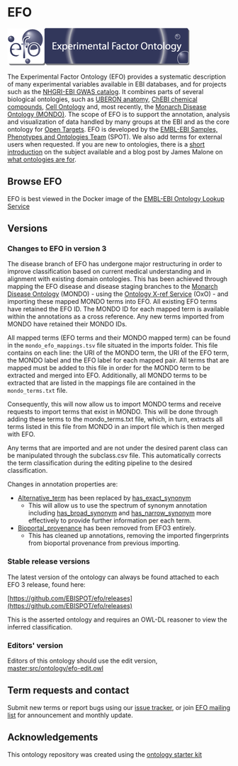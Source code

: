 # EFO

![alt text](efo.gif?raw=true)

The Experimental Factor Ontology (EFO) provides a systematic description of many experimental variables available in EBI databases, and for projects such as the [NHGRI-EBI GWAS catalog](https://www.ebi.ac.uk/gwas/). It combines parts of several biological ontologies, such as [UBERON anatomy](http://uberon.github.io/), [ChEBI chemical compounds](https://www.ebi.ac.uk/chebi/), [Cell Ontology](https://github.com/obophenotype/cell-ontology) and, most recently, the [Monarch Disease Ontology (MONDO)](http://obofoundry.org/ontology/mondo.html). The scope of EFO is to support the annotation, analysis and visualization of data handled by many groups at the EBI and as the core ontology for [Open Targets](http://www.opentargets.org/). EFO is developed by the [EMBL-EBI Samples, Phenotypes and Ontologies Team](http://www.ebi.ac.uk/about/spot-team) (SPOT). We also add terms for external users when requested. If you are new to ontologies, there is a [short introduction](http://ontogenesis.knowledgeblog.org/66) on the subject available and a blog post by James Malone on [what ontologies are for](http://drjamesmalone.blogspot.co.uk/2012/06/common-ontology-questions-1-what-is-it.html). 


## Browse EFO

EFO is best viewed in the Docker image of the [EMBL-EBI Ontology Lookup Service](http://35.241.144.112/ontologies/efo)

## Versions

### Changes to EFO in version 3

The disease branch of EFO has undergone major restructuring in order to improve classification based on current medical understanding and in alignment with existing domain ontologies. This has been achieved through mapping the EFO disease and disease staging branches to the [Monarch Disease Ontology](http://www.obofoundry.org/ontology/mondo.html) (MONDO) - using the [Ontology X-ref Service](https://www.ebi.ac.uk/spot/oxo/) (OxO) - and importing these mapped MONDO terms into EFO. All existing EFO terms have retained the EFO ID. The MONDO ID for each mapped term is available within the annotations as a cross reference. Any new terms imported from MONDO have retained their MONDO IDs. 

All mapped terms (EFO terms and their MONDO mapped term) can be found in the `mondo_efo_mappings.tsv` file situated in the imports folder. This file contains on each line: the URI of the MONDO term, the URI of the EFO term, the MONDO label and the EFO label for each mapped pair. All terms that are mapped must be added to this file in order for the MONDO term to be extracted and merged into EFO. Additionally, all MONDO terms to be extracted that are listed in the mappings file are contained in the `mondo_terms.txt` file.

Consequently, this will now allow us to import MONDO terms and receive requests to import terms that exist in MONDO. This will be done through adding these terms to the mondo_terms.txt file, which, in turn, extracts all terms listed in this file from MONDO in an import file which is then merged with EFO.

Any terms that are imported and are not under the desired parent class can be manipulated through the subclass.csv file. This automatically corrects the term classification during the editing pipeline to the desired classification.

Changes in annotation properties are:

- [Alternative_term](http://www.ebi.ac.uk/efo/alternative_term) has been replaced by [has_exact_synonym](http://www.geneontology.org/formats/oboInOwl#hasExactSynonym) 
     - This will allow us to use the spectrum of synonym annotation including [has_broad_synonym](http://www.geneontology.org/formats/oboInOwl#hasBroadSynonym) and [has_narrow_synonym](http://www.geneontology.org/formats/oboInOwl#hasNarrowSynonym) more effectively to provide further information per each term.
- [Bioportal_provenance](http://www.ebi.ac.uk/efo/bioportal_provenance) has been removed from EFO3 entirely. 
     - This has cleaned up annotations, removing the imported fingerprints from bioportal provenance from previous importing.


### Stable release versions

The latest version of the ontology can always be found attached to each EFO 3 release, found here:

[https://github.com/EBISPOT/efo/releases](https://github.com/EBISPOT/efo/releases)

This is the asserted ontology and requires an OWL-DL reasoner to view the inferred classification. 


### Editors' version

Editors of this ontology should use the edit version, [master:src/ontology/efo-edit.owl](https://github.com/EBISPOT/efo/blob/master/src/ontology/efo-edit.owl)

## Term requests and contact

Submit new terms or report bugs using our [issue tracker](https://github.com/EBISPOT/efo/issues), or join [EFO mailing list](https://listserver.ebi.ac.uk/mailman/listinfo/efo-users) for announcement and monthly update.

## Acknowledgements

This ontology repository was created using the [ontology starter kit](https://github.com/INCATools/ontology-starter-kit) 
